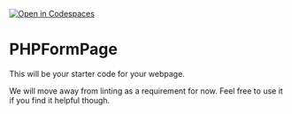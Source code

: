 [![Open in Codespaces](https://classroom.github.com/assets/launch-codespace-7f7980b617ed060a017424585567c406b6ee15c891e84e1186181d67ecf80aa0.svg)](https://classroom.github.com/open-in-codespaces?assignment_repo_id=14003862)
# PHPFormPage

This will be your starter code for your webpage.

We will move away from linting as a requirement for now.  Feel free to use it if you find it helpful though.
